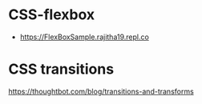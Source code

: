 # CSS-flexbox

* https://FlexBoxSample.rajitha19.repl.co


# CSS transitions
https://thoughtbot.com/blog/transitions-and-transforms
